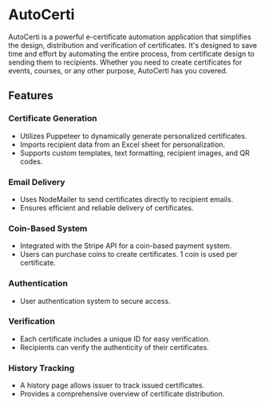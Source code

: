 # AutoCerti

AutoCerti is a powerful e-certificate automation application that simplifies the design, distribution and verification of certificates. It's designed to save time and effort by automating the entire process, from certificate design to sending them to recipients. Whether you need to create certificates for events, courses, or any other purpose, AutoCerti has you covered.

## Features

### Certificate Generation

-   Utilizes Puppeteer to dynamically generate personalized certificates.
-   Imports recipient data from an Excel sheet for personalization.
-   Supports custom templates, text formatting, recipient images, and QR codes.

### Email Delivery

-   Uses NodeMailer to send certificates directly to recipient emails.
-   Ensures efficient and reliable delivery of certificates.

### Coin-Based System

-   Integrated with the Stripe API for a coin-based payment system.
-   Users can purchase coins to create certificates. 1 coin is used per certificate.

### Authentication

-   User authentication system to secure access.

### Verification

-   Each certificate includes a unique ID for easy verification.
-   Recipients can verify the authenticity of their certificates.

### History Tracking

-   A history page allows issuer to track issued certificates.
-   Provides a comprehensive overview of certificate distribution.
